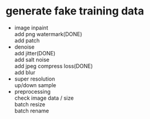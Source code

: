 generate fake training data  
========================== 
- image inpaint   
   add png watermark(DONE)  
   add patch  
- denoise  
   add jitter(DONE)  
   add salt noise  
   add jpeg compress loss(DONE)  
   add blur  
- super resolution  
   up/down sample  
- preprocessing  
   check image data / size  
   batch resize  
   batch rename  
